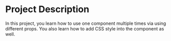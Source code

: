 # Project Description
In this project, you learn how to use one component multiple times via using different props.
You also learn how to add CSS style into the component as well. 

